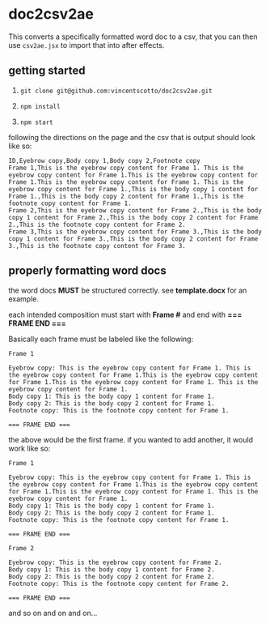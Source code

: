 # doc2csv2ae
This converts a specifically formatted word doc to a csv, that you can then use `csv2ae.jsx` to import that into after effects.

## getting started
1) `git clone git@github.com:vincentscotto/doc2csv2ae.git`

2) `npm install`

3) `npm start`

following the directions on the page and the csv that is output should look like so: 

```
ID,Eyebrow copy,Body copy 1,Body copy 2,Footnote copy
Frame 1,This is the eyebrow copy content for Frame 1. This is the eyebrow copy content for Frame 1.This is the eyebrow copy content for Frame 1.This is the eyebrow copy content for Frame 1. This is the eyebrow copy content for Frame 1.,This is the body copy 1 content for Frame 1.,This is the body copy 2 content for Frame 1.,This is the footnote copy content for Frame 1.
Frame 2,This is the eyebrow copy content for Frame 2.,This is the body copy 1 content for Frame 2.,This is the body copy 2 content for Frame 2.,This is the footnote copy content for Frame 2.
Frame 3,This is the eyebrow copy content for Frame 3.,This is the body copy 1 content for Frame 3.,This is the body copy 2 content for Frame 3.,This is the footnote copy content for Frame 3.
```


## properly formatting word docs

the word docs **MUST** be structured correctly. see **template.docx** for an example.

each intended composition must start with **Frame #** and end with **=== FRAME END ===**

Basically each frame must be labeled like the following:

```
Frame 1

Eyebrow copy: This is the eyebrow copy content for Frame 1. This is the eyebrow copy content for Frame 1.This is the eyebrow copy content for Frame 1.This is the eyebrow copy content for Frame 1. This is the eyebrow copy content for Frame 1.
Body copy 1: This is the body copy 1 content for Frame 1.
Body copy 2: This is the body copy 2 content for Frame 1.
Footnote copy: This is the footnote copy content for Frame 1.

=== FRAME END ===
```

the above would be the first frame. if you wanted to add another, it would work like so:

```
Frame 1

Eyebrow copy: This is the eyebrow copy content for Frame 1. This is the eyebrow copy content for Frame 1.This is the eyebrow copy content for Frame 1.This is the eyebrow copy content for Frame 1. This is the eyebrow copy content for Frame 1.
Body copy 1: This is the body copy 1 content for Frame 1.
Body copy 2: This is the body copy 2 content for Frame 1.
Footnote copy: This is the footnote copy content for Frame 1.

=== FRAME END ===

Frame 2 

Eyebrow copy: This is the eyebrow copy content for Frame 2.
Body copy 1: This is the body copy 1 content for Frame 2.
Body copy 2: This is the body copy 2 content for Frame 2.
Footnote copy: This is the footnote copy content for Frame 2.

=== FRAME END ===
```

and so on and on and on...






